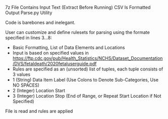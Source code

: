 7z File Contains Input Text (Extract Before Running)
CSV Is Formatted Output
Parse.py Utility

Code is barebones and inelegant.

User can customize and define rulesets for parsing using the formate specified in lines 3...8:

- Basic Formatting, List of Data Elements and Locations
- Input is based on specified values in https://ftp.cdc.gov/pub/Health_Statistics/NCHS/Dataset_Documentation/DVS/fetaldeath/2020fetaluserguide.pdf
- Rules are specified as an (unsorted) list of tuples, each tuple consists of 3 values
- 1 (String) Data Item Label (Use Colons to Denote Sub-Categories, Use NO SPACES)
- 2 (Integer) Location Start
- 3 (Integer) Location Stop (End of Range, or Repeat Start Location if Not Specified)

File is read and rules are applied
